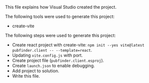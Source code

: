 This file explains how Visual Studio created the project.

The following tools were used to generate this project:
- create-vite

The following steps were used to generate this project:
- Create react project with create-vite: `npm init --yes vite@latest pubfinder.client -- --template=react`.
- Updating `vite.config.js` with port.
- Create project file (`pubfinder.client.esproj`).
- Create `launch.json` to enable debugging.
- Add project to solution.
- Write this file.
